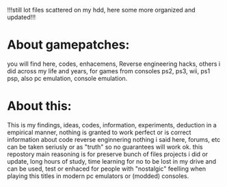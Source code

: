 !!!still lot files scattered on my hdd, here some more organized and updated!!!

# About gamepatches:
you will find here, codes, enhacemens, Reverse engineering hacks, others i did across my life and years, for games from consoles ps2, ps3, wii, ps1 psp, also pc emulation, console emulation.

# About this:
This is my findings, ideas, codes, information, experiments, deduction in a empirical manner, nothing is granted to work perfect or is correct information about code reverse enginnering nothing i said here, forums, etc can be taken seriusly or as "truth" so no guarantees will work ok.
this repostory main reasoning is for preserve bunch of files projects i did or update, long hours of study, time learning for no to be lost in my drive and can be used, test or enhaced for people with "nostalgic" feelling when playing this titles in modern pc emulators or (modded) consoles.
